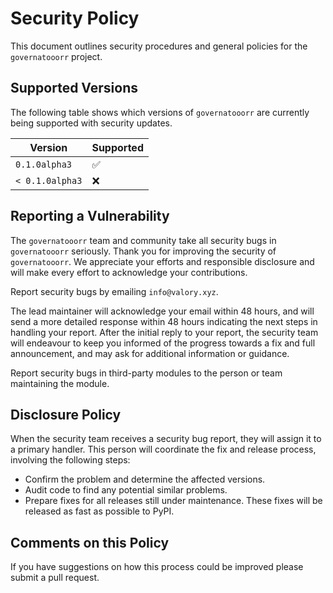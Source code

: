 # Security Policy

This document outlines security procedures and general policies for the `governatooorr` project.

## Supported Versions

The following table shows which versions of `governatooorr` are currently being supported with security updates.

| Version          | Supported          |
| ---------------- | ------------------ |
| `0.1.0alpha3`    | :white_check_mark: |
| `< 0.1.0alpha3`  | :x:                |

## Reporting a Vulnerability

The `governatooorr` team and community take all security bugs in `governatooorr` seriously. Thank you for improving the security of `governatooorr`. We appreciate your efforts and responsible disclosure and will make every effort to acknowledge your contributions.

Report security bugs by emailing `info@valory.xyz`.

The lead maintainer will acknowledge your email within 48 hours, and will send a more detailed response within 48 hours indicating the next steps in handling your report. After the initial reply to your report, the security team will endeavour to keep you informed of the progress towards a fix and full announcement, and may ask for additional information or guidance.

Report security bugs in third-party modules to the person or team maintaining the module.

## Disclosure Policy

When the security team receives a security bug report, they will assign it to a primary handler. This person will coordinate the fix and release process, involving the following steps:

- Confirm the problem and determine the affected versions.
- Audit code to find any potential similar problems.
- Prepare fixes for all releases still under maintenance. These fixes will be released as fast as possible to PyPI.

## Comments on this Policy

If you have suggestions on how this process could be improved please submit a pull request.
